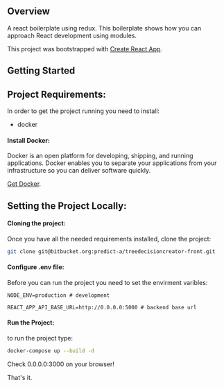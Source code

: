 ## Overview
A react boilerplate using redux.
This boilerplate shows how you can approach React development using modules.

This project was bootstrapped with [Create React App](https://github.com/facebook/create-react-app).

## Getting Started

## Project Requirements:

In order to get the project running you need to install:

* docker

#### Install Docker:

Docker is an open platform for developing, shipping, and running applications. Docker enables you to separate your applications from your infrastructure so you can deliver software quickly.

[Get Docker](https://docs.docker.com/get-docker/).

## Setting the Project Locally:

#### Cloning the project:

Once you have all the needed requirements installed, clone the project:

``` bash
git clone git@bitbucket.org:predict-a/treedecisioncreator-front.git
```

#### Configure .env file:

Before you can run the project you need to set the envirment varibles:

``` env
NODE_ENV=production # development

REACT_APP_API_BASE_URL=http://0.0.0.0:5000 # backend base url
```

#### Run the Project:

to run the project type:

``` bash
docker-compose up --build -d
```

Check 0.0.0.0:3000 on your browser!

That's it.
